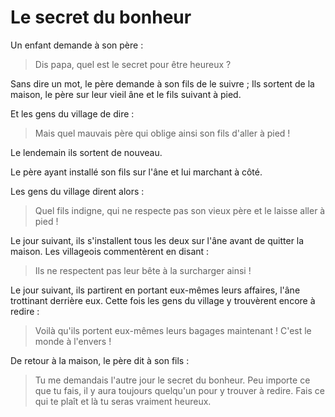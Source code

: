 # Le secret du bonheur

Un enfant demande à son père :

> Dis papa, quel est le secret pour être heureux ?

Sans dire un mot, le père demande à son fils de le suivre ; Ils sortent
de la maison, le père sur leur vieil âne et le fils suivant à pied.

Et les gens du village de dire :

> Mais quel mauvais père qui oblige ainsi son fils d'aller à pied \!

Le lendemain ils sortent de nouveau.

Le père ayant installé son fils sur l'âne et lui marchant à côté.

Les gens du village dirent alors :

> Quel fils indigne, qui ne respecte pas son vieux père et le laisse
> aller à pied \!

Le jour suivant, ils s'installent tous les deux sur l'âne avant de
quitter la maison. Les villageois commentèrent en disant :

> Ils ne respectent pas leur bête à la surcharger ainsi \!

Le jour suivant, ils partirent en portant eux-mêmes leurs affaires,
l'âne trottinant derrière eux. Cette fois les gens du village y
trouvèrent encore à redire :

> Voilà qu'ils portent eux-mêmes leurs bagages maintenant \! C'est le
> monde à l'envers \!

De retour à la maison, le père dit à son fils :

> Tu me demandais l'autre jour le secret du bonheur. Peu importe ce que
> tu fais, il y aura toujours quelqu'un pour y trouver à redire. Fais ce
> qui te plaît et là tu seras vraiment heureux.
